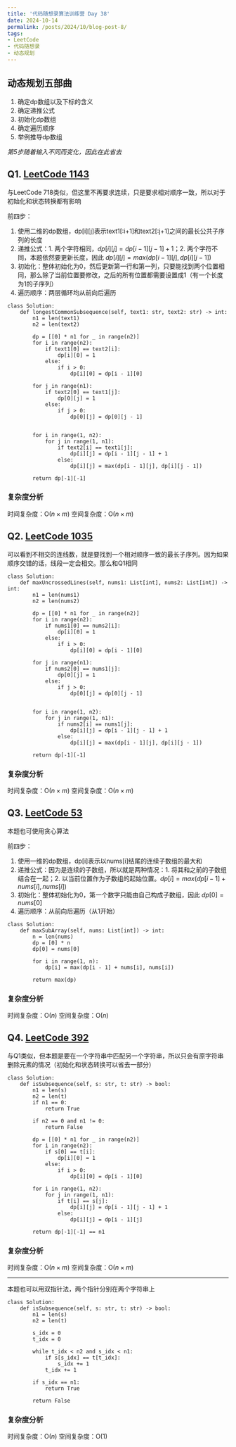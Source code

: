 ```yaml
---
title: '代码随想录算法训练营 Day 38'
date: 2024-10-14
permalink: /posts/2024/10/blog-post-8/
tags:
- LeetCode
- 代码随想录
- 动态规划
---
```


## 动态规划五部曲
1. 确定dp数组以及下标的含义
2. 确定递推公式
3. 初始化dp数组
4. 确定遍历顺序
5. 举例推导dp数组

*第5步随着输入不同而变化，因此在此省去*

## Q1. [LeetCode 1143](https://leetcode.com/problems/longest-common-subsequence/)

与LeetCode 718类似，但这里不再要求连续，只是要求相对顺序一致，所以对于初始化和状态转换都有影响

前四步：
1. 使用二维的dp数组，dp[i][j]表示text1[:i+1]和text2[:j+1]之间的最长公共子序列的长度
2. 递推公式：1. 两个字符相同，$dp[i][j] = dp[i - 1][j - 1] + 1$；2. 两个字符不同，本题依然要更新长度，因此 $dp[i][j] = max(dp[i - 1][j], dp[i][j - 1])$
3. 初始化：整体初始化为0，然后更新第一行和第一列，只要能找到两个位置相同，那么除了当前位置要修改，之后的所有位置都需要设置成1（有一个长度为1的子序列）
4. 遍历顺序：两层循环均从前向后遍历

```
class Solution:
    def longestCommonSubsequence(self, text1: str, text2: str) -> int:
        n1 = len(text1)
        n2 = len(text2)

        dp = [[0] * n1 for _ in range(n2)]
        for i in range(n2):
            if text1[0] == text2[i]:
                dp[i][0] = 1
            else:
                if i > 0:
                    dp[i][0] = dp[i - 1][0]

        for j in range(n1):
            if text2[0] == text1[j]:
                dp[0][j] = 1
            else:
                if j > 0:
                    dp[0][j] = dp[0][j - 1]
        

        for i in range(1, n2):
            for j in range(1, n1):
                if text2[i] == text1[j]:
                    dp[i][j] = dp[i - 1][j - 1] + 1
                else:
                    dp[i][j] = max(dp[i - 1][j], dp[i][j - 1])
        
        return dp[-1][-1]
```

### 复杂度分析

时间复杂度：O($n \times m$)
空间复杂度：O($n \times m$)

## Q2. [LeetCode 1035](https://leetcode.com/problems/uncrossed-lines/)

可以看到不相交的连线数，就是要找到一个相对顺序一致的最长子序列。因为如果顺序交错的话，线段一定会相交。那么和Q1相同

```
class Solution:
    def maxUncrossedLines(self, nums1: List[int], nums2: List[int]) -> int:
        n1 = len(nums1)
        n2 = len(nums2)

        dp = [[0] * n1 for _ in range(n2)]
        for i in range(n2):
            if nums1[0] == nums2[i]:
                dp[i][0] = 1
            else:
                if i > 0:
                    dp[i][0] = dp[i - 1][0]

        for j in range(n1):
            if nums2[0] == nums1[j]:
                dp[0][j] = 1
            else:
                if j > 0:
                    dp[0][j] = dp[0][j - 1]
        

        for i in range(1, n2):
            for j in range(1, n1):
                if nums2[i] == nums1[j]:
                    dp[i][j] = dp[i - 1][j - 1] + 1
                else:
                    dp[i][j] = max(dp[i - 1][j], dp[i][j - 1])
        
        return dp[-1][-1]
```

### 复杂度分析

时间复杂度：O($n \times m$)
空间复杂度：O($n \times m$)

## Q3. [LeetCode 53](https://leetcode.com/problems/maximum-subarray/)

本题也可使用贪心算法

前四步：
1. 使用一维的dp数组，dp[i]表示以nums[i]结尾的连续子数组的最大和
2. 递推公式：因为是连续的子数组，所以就是两种情况：1. 将其和之前的子数组结合在一起；2. 以当前位置作为子数组的起始位置。$dp[i] = max(dp[i - 1] + nums[i], nums[i])$
3. 初始化：整体初始化为0，第一个数字只能由自己构成子数组，因此 $dp[0]=nums[0]$
4. 遍历顺序：从前向后遍历（从1开始）

```
class Solution:
    def maxSubArray(self, nums: List[int]) -> int:
        n = len(nums)
        dp = [0] * n
        dp[0] = nums[0]

        for i in range(1, n):
            dp[i] = max(dp[i - 1] + nums[i], nums[i])
        
        return max(dp)
```

### 复杂度分析

时间复杂度：O($n$)
空间复杂度：O($n$)

## Q4. [LeetCode 392](https://leetcode.com/problems/is-subsequence/)

与Q1类似，但本题是要在一个字符串中匹配另一个字符串，所以只会有原字符串删除元素的情况（初始化和状态转换可以省去一部分）

```
class Solution:
    def isSubsequence(self, s: str, t: str) -> bool:
        n1 = len(s)
        n2 = len(t)
        if n1 == 0:
            return True
        
        if n2 == 0 and n1 != 0:
            return False

        dp = [[0] * n1 for _ in range(n2)]
        for i in range(n2):
            if s[0] == t[i]:
                dp[i][0] = 1
            else:
                if i > 0:
                    dp[i][0] = dp[i - 1][0]

        for i in range(1, n2):
            for j in range(1, n1):
                if t[i] == s[j]:
                    dp[i][j] = dp[i - 1][j - 1] + 1
                else:
                    dp[i][j] = dp[i - 1][j]
        
        return dp[-1][-1] == n1
```

### 复杂度分析

时间复杂度：O($n \times m$)
空间复杂度：O($n \times m$)

---

本题也可以用双指针法，两个指针分别在两个字符串上

```
class Solution:
    def isSubsequence(self, s: str, t: str) -> bool:
        n1 = len(s)
        n2 = len(t)

        s_idx = 0
        t_idx = 0

        while t_idx < n2 and s_idx < n1:
            if s[s_idx] == t[t_idx]:
                s_idx += 1
            t_idx += 1
        
        if s_idx == n1:
            return True
        
        return False
```

### 复杂度分析

时间复杂度：O($n$)
空间复杂度：O(1)
